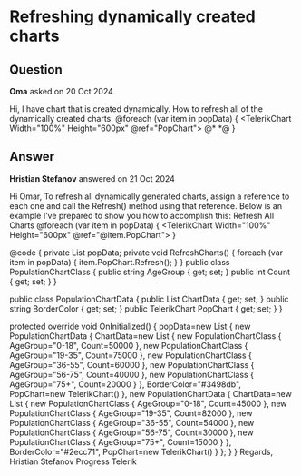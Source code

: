 # Refreshing dynamically created charts

## Question

**Oma** asked on 20 Oct 2024

Hi, I have chart that is created dynamically. How to refresh all of the dynamically created charts. @foreach (var item in popData)
{ <TelerikChart Width="100%" Height="600px" @ref="PopChart"> <ChartSeriesItems> <ChartSeries Type="ChartSeriesType.Bar" Data="@item.chartData" Color="@item.borderColor" Field="@nameof(Classes.PopulationChartClass.count)" CategoryField="@nameof(Classes.PopulationChartClass.ageGroup)"> @* <ChartSeriesLabels Template="#=value# " Visible="@LabelVisable"> </ChartSeriesLabels> *@<ChartSeriesTooltip Visible="true"> <Template> </Template> </ChartSeriesTooltip> </ChartSeries> </ChartSeriesItems> <ChartValueAxes> <ChartValueAxis Color="black"> <ChartValueAxisTitle Text="Population" /> <ChartValueAxisLabels Format="{0:N0}"> </ChartValueAxisLabels> </ChartValueAxis> </ChartValueAxes> <ChartCategoryAxes> <ChartCategoryAxis> <ChartCategoryAxisLabels> <ChartCategoryAxisLabelsRotation Angle="315" /> </ChartCategoryAxisLabels> </ChartCategoryAxis> </ChartCategoryAxes> </TelerikChart> }

## Answer

**Hristian Stefanov** answered on 21 Oct 2024

Hi Omar, To refresh all dynamically generated charts, assign a reference to each one and call the Refresh() method using that reference. Below is an example I’ve prepared to show you how to accomplish this: <TelerikButton OnClick="@RefreshCharts"> Refresh All Charts </TelerikButton> @foreach (var item in popData)
{ <TelerikChart Width="100%" Height="600px" @ref="@item.PopChart"> <ChartSeriesItems> <ChartSeries Type="ChartSeriesType.Bar" Data="@item.ChartData" Color="@item.BorderColor" Field="@nameof(PopulationChartClass.Count)" CategoryField="@nameof(PopulationChartClass.AgeGroup)"> <ChartSeriesTooltip Visible="true"> </ChartSeriesTooltip> </ChartSeries> </ChartSeriesItems> <ChartValueAxes> <ChartValueAxis Color="black"> <ChartValueAxisTitle Text="Population" /> <ChartValueAxisLabels Format="{0:N0}"> </ChartValueAxisLabels> </ChartValueAxis> </ChartValueAxes> <ChartCategoryAxes> <ChartCategoryAxis> <ChartCategoryAxisLabels> <ChartCategoryAxisLabelsRotation Angle="315" /> </ChartCategoryAxisLabels> </ChartCategoryAxis> </ChartCategoryAxes> </TelerikChart> }

@code {
private List <PopulationChartData> popData; private void RefreshCharts()
{
foreach (var item in popData)
{ item.PopChart.Refresh(); }
} public class PopulationChartClass
{
public string AgeGroup { get; set; }
public int Count { get; set; }
}

public class PopulationChartData
{
public List <PopulationChartClass> ChartData { get; set; }
public string BorderColor { get; set; } public TelerikChart PopChart { get; set; } }

protected override void OnInitialized()
{
popData=new List <PopulationChartData> {
new PopulationChartData
{
ChartData=new List <PopulationChartClass> {
new PopulationChartClass { AgeGroup="0-18", Count=50000 },
new PopulationChartClass { AgeGroup="19-35", Count=75000 },
new PopulationChartClass { AgeGroup="36-55", Count=60000 },
new PopulationChartClass { AgeGroup="56-75", Count=40000 },
new PopulationChartClass { AgeGroup="75+", Count=20000 }
},
BorderColor="#3498db",
PopChart=new TelerikChart()
},
new PopulationChartData
{
ChartData=new List <PopulationChartClass> {
new PopulationChartClass { AgeGroup="0-18", Count=45000 },
new PopulationChartClass { AgeGroup="19-35", Count=82000 },
new PopulationChartClass { AgeGroup="36-55", Count=54000 },
new PopulationChartClass { AgeGroup="56-75", Count=30000 },
new PopulationChartClass { AgeGroup="75+", Count=15000 }
},
BorderColor="#2ecc71",
PopChart=new TelerikChart()
}
};
}
} Regards, Hristian Stefanov Progress Telerik
